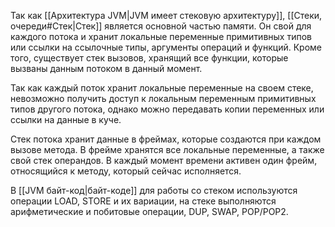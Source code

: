Так как [[Архитектура JVM|JVM имеет стековую архитектуру]], [[Стеки, очереди#Стек|Стек]] является основной частью памяти. Он свой для каждого потока и хранит локальные переменные примитивных типов или ссылки на ссылочные типы, аргументы операций и функций. Кроме того, существует стек вызовов, хранящий все функции, которые вызваны данным потоком в данный момент.

Так как каждый поток хранит локальные переменные на своем стеке, невозможно получить доступ к локальным переменным примитивных типов другого потока, однако можно передавать копии переменных или ссылки на данные в куче.

Стек потока хранит данные в фреймах, которые создаются при каждом вызове метода. В фрейме хранятся все локальные переменные, а также свой стек операндов. В каждый момент времени активен один фрейм, относящийся к методу, который сейчас исполняется.

В [[JVM байт-код|байт-коде]] для работы со стеком используются операции LOAD, STORE и их вариации, на стеке выполняются арифметические и побитовые операции, DUP, SWAP, POP/POP2.